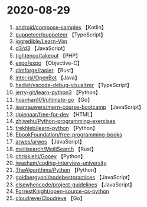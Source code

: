 # 2020-08-29

1. [android/compose-samples](https://github.com/android/compose-samples) 【Kotlin】
2. [puppeteer/puppeteer](https://github.com/puppeteer/puppeteer) 【TypeScript】
3. [iggredible/Learn-Vim](https://github.com/iggredible/Learn-Vim) 
4. [d3/d3](https://github.com/d3/d3) 【JavaScript】
5. [tightenco/takeout](https://github.com/tightenco/takeout) 【PHP】
6. [expo/expo](https://github.com/expo/expo) 【Objective-C】
7. [dimforge/rapier](https://github.com/dimforge/rapier) 【Rust】
8. [intel-isl/OpenBot](https://github.com/intel-isl/OpenBot) 【Java】
9. [hediet/vscode-debug-visualizer](https://github.com/hediet/vscode-debug-visualizer) 【TypeScript】
10. [jerry-git/learn-python3](https://github.com/jerry-git/learn-python3) 【Python】
11. [hoanhan101/ultimate-go](https://github.com/hoanhan101/ultimate-go) 【Go】
12. [jeanrauwers/mern-course-bootcamp](https://github.com/jeanrauwers/mern-course-bootcamp) 【JavaScript】
13. [ripienaar/free-for-dev](https://github.com/ripienaar/free-for-dev) 【HTML】
14. [zhiwehu/Python-programming-exercises](https://github.com/zhiwehu/Python-programming-exercises) 
15. [trekhleb/learn-python](https://github.com/trekhleb/learn-python) 【Python】
16. [EbookFoundation/free-programming-books](https://github.com/EbookFoundation/free-programming-books) 
17. [arwes/arwes](https://github.com/arwes/arwes) 【JavaScript】
18. [meilisearch/MeiliSearch](https://github.com/meilisearch/MeiliSearch) 【Rust】
19. [chriskiehl/Gooey](https://github.com/chriskiehl/Gooey) 【Python】
20. [jwasham/coding-interview-university](https://github.com/jwasham/coding-interview-university) 
21. [TheAlgorithms/Python](https://github.com/TheAlgorithms/Python) 【Python】
22. [goldbergyoni/nodebestpractices](https://github.com/goldbergyoni/nodebestpractices) 【JavaScript】
23. [elsewhencode/project-guidelines](https://github.com/elsewhencode/project-guidelines) 【JavaScript】
24. [ForrestKnight/open-source-cs-python](https://github.com/ForrestKnight/open-source-cs-python) 
25. [cloudreve/Cloudreve](https://github.com/cloudreve/Cloudreve) 【Go】
